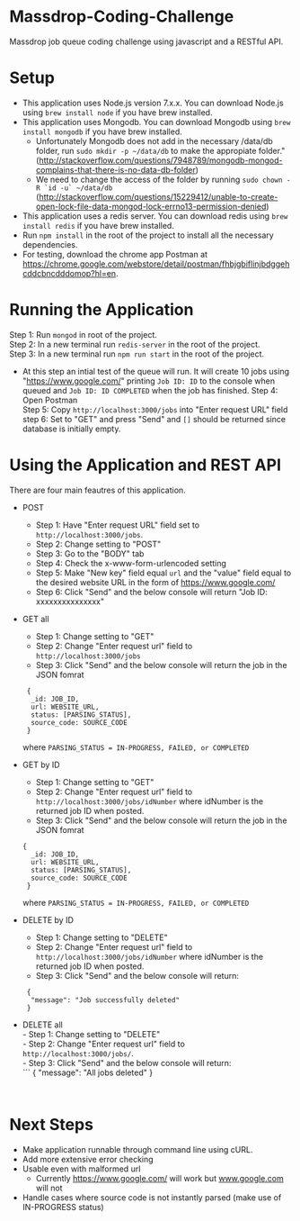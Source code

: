 # Massdrop-Coding-Challenge
Massdrop job queue coding challenge using javascript and a RESTful API.

# Setup
- This application uses Node.js version 7.x.x. You can download Node.js using `brew install node` if you have brew installed. 
- This application uses Mongodb. You can download Mongodb using `brew install mongodb` if you have brew installed. 
  - Unfortunately Mongodb does not add in the necessary /data/db folder, run ```sudo mkdir -p ~/data/db``` to make the appropiate folder." (http://stackoverflow.com/questions/7948789/mongodb-mongod-complains-that-there-is-no-data-db-folder)
  - We need to change the access of the folder by running ```sudo chown -R `id -u` ~/data/db``` (http://stackoverflow.com/questions/15229412/unable-to-create-open-lock-file-data-mongod-lock-errno13-permission-denied)
- This application uses a redis server. You can download redis using `brew install redis` if you have brew installed.
- Run `npm install` in the root of the project to install all the necessary dependencies.<br />
- For testing, download the chrome app Postman at https://chrome.google.com/webstore/detail/postman/fhbjgbiflinjbdggehcddcbncdddomop?hl=en. <br />

# Running the Application
Step 1: Run `mongod` in root of the project.<br />
Step 2: In a new terminal run `redis-server` in the root of the project. <br/>
Step 3: In a new terminal run `npm run start` in the root of the project.<br />
  - At this step an intial test of the queue will run. It will create 10 jobs using "https://www.google.com/" printing `Job ID: ID` to the console when queued and `Job ID: ID COMPLETED` when the job has finished. 
Step 4: Open Postman<br />
Step 5: Copy `http://localhost:3000/jobs` into "Enter request URL" field<br />
step 6: Set to "GET" and press "Send" and `[]` should be returned since database is initially empty.<br />

# Using the Application and REST API
There are four main feautres of this application.<br />
- POST<br />
  - Step 1: Have "Enter request URL" field set to `http://localhost:3000/jobs`.<br />
  - Step 2: Change setting to "POST"<br />
  - Step 3: Go to the "BODY" tab<br />
  - Step 4: Check the x-www-form-urlencoded setting<br />
  - Step 5: Make "New key" field equal `url` and the "value" field equal to the desired website URL in the form of https://www.google.com/<br />
  - Step 6: Click "Send" and the below console will return "Job ID: xxxxxxxxxxxxxxx"<br />
  
 - GET all<br />  
   - Step 1: Change setting to "GET"<br />
   - Step 2: Change "Enter request url" field to `http://localhost:3000/jobs`<br />
   - Step 3: Click "Send" and the below console will return the job in the JSON fomrat <br />
    ```
     {
      _id: JOB_ID,
      url: WEBSITE_URL,
      status: [PARSING_STATUS],
      source_code: SOURCE_CODE
     }
     ```
     where `PARSING_STATUS = IN-PROGRESS, FAILED, or COMPLETED`<br />
     
 - GET by ID<br />
   - Step 1: Change setting to "GET"<br />
   - Step 2: Change "Enter request url" field to `http://localhost:3000/jobs/idNumber` where idNumber is the returned job ID when posted.<br />
   - Step 3: Click "Send" and the below console will return the job in the JSON fomrat <br />
    ```
    {
      _id: JOB_ID,
      url: WEBSITE_URL,
      status: [PARSING_STATUS],
      source_code: SOURCE_CODE
     }
     ```
     where `PARSING_STATUS = IN-PROGRESS, FAILED, or COMPLETED`<br />
     
  - DELETE by ID<br />
    - Step 1: Change setting to "DELETE"<br />
    - Step 2: Change "Enter request url" field to `http://localhost:3000/jobs/idNumber` where idNumber is the returned job ID when posted.<br />
    - Step 3: Click "Send" and the below console will return:<br />
    ```
     {
      "message": "Job successfully deleted"
     }
     ```
     
   - DELETE all<br />
    - Step 1: Change setting to "DELETE"<br />
    - Step 2: Change "Enter request url" field to `http://localhost:3000/jobs/`.<br />
    - Step 3: Click "Send" and the below console will return:<br />
    ```
     {
      "message": "All jobs deleted"
     }
     ```
      
# Next Steps
  - Make application runnable through command line using cURL. <br />
  - Add more extensive error checking<br />
  - Usable even with malformed url<br />
    - Currently https://www.google.com/ will work but www.google.com will not<br />
  - Handle cases where source code is not instantly parsed (make use of IN-PROGRESS status)
